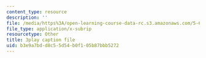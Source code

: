 ```yaml
---
content_type: resource
description: ''
file: /media/https%3A/open-learning-course-data-rc.s3.amazonaws.com/5-60-thermodynamics-kinetics-spring-2008/b3e9a7bdd8c55d54b0f105b87bbb5272_rWLeg-W4EF0.vtt
file_type: application/x-subrip
resourcetype: Other
title: 3play caption file
uid: b3e9a7bd-d8c5-5d54-b0f1-05b87bbb5272
---
```

